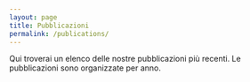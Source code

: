 ```yaml
---
layout: page
title: Pubblicazioni
permalink: /publications/
---
```


Qui troverai un elenco delle nostre pubblicazioni più recenti. Le pubblicazioni sono organizzate per anno.
